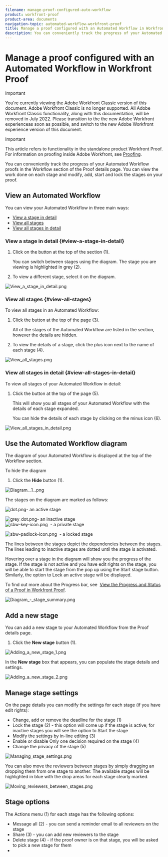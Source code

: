 ```yaml
---
filename: manage-proof-configured-auto-workflow
product: workfront-proof
product-area: documents
navigation-topic: automated-workflow-workfront-proof
title: Manage a proof configured with an Automated Workflow in Workfront Proof
description: You can conveniently track the progress of your Automated Workflow proofs in the Workflow section of the Proof details page. You can view the work done on each stage and modify, add, start and lock the stages on your proof.
---
```


# Manage a proof configured with an Automated Workflow in Workfront Proof

>[!IMPORTANT]
>
>You're currently viewing the Adobe Workfront Classic version of this document. Adobe Workfront Classic is no longer supported. All Adobe Workfront Classic functionality, along with this documentation, will be removed in July 2022. Please transition to the the new Adobe Workfront experienceas soon as possible, and switch to the new Adobe Workfront experience version of this document.

>[!IMPORTANT]
>
>This article refers to functionality in the standalone product Workfront Proof. For information on proofing inside Adobe Workfront, see [Proofing](../../../review-and-approve-work/proofing/proofing.md).

You can conveniently track the progress of your Automated Workflow proofs in the Workflow section of the Proof details page. You can view the work done on each stage and modify, add, start and lock the stages on your proof.

## View an Automated Workflow

You can view your Automated Workflow in three main ways:

* [View a stage in detail](#view-a-stage-in-detail) 
* [View all stages](#view-all-stages) 
* [View all stages in detail](#view-all-stages-in-detail)

### View a stage in detail {#view-a-stage-in-detail}

1. Click on the button at the top of the section (1).

   You can switch between stages using the diagram. The stage you are viewing is highlighted in grey (2).

1. To view a different stage, select it on the diagram.

![View_a_stage_in_detail.png](assets/view-a-stage-in-detail-350x249.png)

### View all stages {#view-all-stages}

To view all stages in an Automated Workflow:

1. Click the button at the top of the page (3).

   All of the stages of the Automated Workflow are listed in the section, however the details are hidden.

1. To view the details of a stage, click the plus icon next to the name of each stage (4).

![View_all_stages.png](assets/view-all-stages-350x212.png)

### View all stages in detail {#view-all-stages-in-detail}

To view all stages of your Automated Workflow in detail:

1. Click the button at the top of the page (5).

   This will show you all stages of your Automated Workflow with the details of each stage expanded.

   You can hide the details of each stage by clicking on the minus icon (6).

![View_all_stages_in_detail.png](assets/view-all-stages-in-detail-350x370.png)

## Use the Automated Workflow diagram

The diagram of your Automated Workflow is displayed at the top of the Workflow section.

To hide the diagram

1. Click the **Hide** button (1).

![Diagram__1_.png](assets/diagram--1--350x217.png)

The stages on the diagram are marked as follows:

![dot.png](assets/dot.png)- an active stage

![grey_dot.png](assets/grey-dot.png)- an inactive stage  
![sbw-key-icon.png](assets/sbw-key-icon.png)&nbsp; - a private stage

![sbw-padlock-icon.png](assets/sbw-padlock-icon.png)&nbsp; - a locked stage

The lines between the stages depict the dependencies between the stages. The lines leading to inactive stages are dotted until the stage is activated.

Hovering over a stage in the diagram will show you the progress of the stage. If the stage is not active and you have edit rights on the stage, you will be able to start the stage from the pop up using the Start stage button. Similarly, the option to Lock an active stage will be displayed.

To find out more about the Progress bar, see&nbsp; [View the Progress and Status of a Proof in Workfront Proof](../../../workfront-proof/wp-work-proofsfiles/manage-your-work/view-progress-and-status-of-proof.md).

![Diagram_-_stage_summary.png](assets/diagram---stage-summary-350x214.png)

## Add a new stage

You can add a new stage to your Automated Workflow from the Proof details page.

1. Click the **New stage** button (1).

![Adding_a_new_stage_1.png](assets/adding-a-new-stage-1-350x218.png)

In the **New stage** box that appears, you can populate the stage details and settings.

![Adding_a_new_stage_2.png](assets/adding-a-new-stage-2-350x332.png)

## Manage stage settings

On the page details you can modify the settings for each stage (if you have edit rights):

* Change, add or remove the deadline for the stage (1)
* Lock the stage (2) - this option will come up if the stage is active; for inactive stages you will see the option to Start the stage
* Modify the settings by in-line editing (3)
* Enable or disable Only one decision required on the stage (4)
* Change the privacy of the stage (5)

![Managing_stage_settings.png](assets/managing-stage-settings-350x93.png)

You can also move the reviewers between stages by simply dragging an dropping them from one stage to another. The available stages will be highlighted in blue with the drop areas for each stage clearly marked.

![Moving_reviewers_between_stages.png](assets/moving-reviewers-between-stages-350x254.png)

## Stage options

The Actions menu (1) for each stage has the following options:

* Message all (2) - you can send a reminder email to all reviewers on the stage
* Share (3) - you can add new reviewers to the stage
* Delete stage (4) - if the proof owner is on that stage, you will be asked to pick a new stage for them  
*

